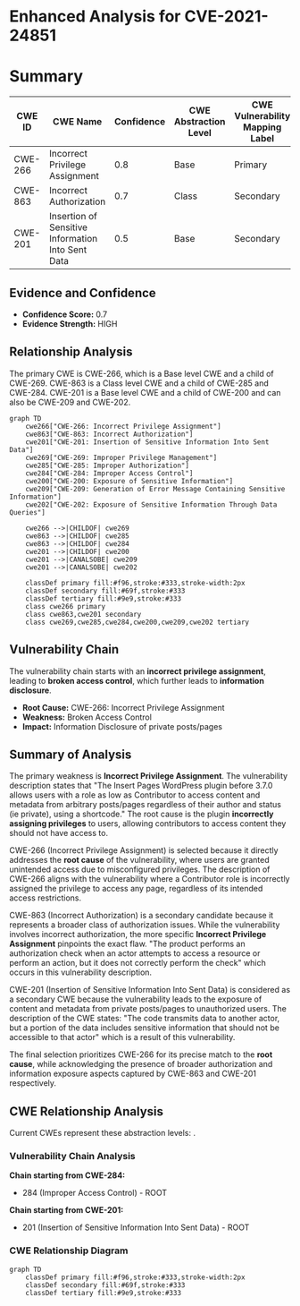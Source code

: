 # Enhanced Analysis for CVE-2021-24851

# Summary
| CWE ID | CWE Name | Confidence | CWE Abstraction Level | CWE Vulnerability Mapping Label | CWE-Vulnerability Mapping Notes |
|---|---|---|---|---|---|
| CWE-266 | Incorrect Privilege Assignment | 0.8 | Base | Primary | Allowed |
| CWE-863 | Incorrect Authorization | 0.7 | Class | Secondary | Allowed-with-Review |
| CWE-201 | Insertion of Sensitive Information Into Sent Data | 0.5 | Base | Secondary | Allowed |

## Evidence and Confidence

*   **Confidence Score:** 0.7
*   **Evidence Strength:** HIGH

## Relationship Analysis
The primary CWE is CWE-266, which is a Base level CWE and a child of CWE-269. CWE-863 is a Class level CWE and a child of CWE-285 and CWE-284. CWE-201 is a Base level CWE and a child of CWE-200 and can also be CWE-209 and CWE-202.

```mermaid
graph TD
    cwe266["CWE-266: Incorrect Privilege Assignment"]
    cwe863["CWE-863: Incorrect Authorization"]
    cwe201["CWE-201: Insertion of Sensitive Information Into Sent Data"]
    cwe269["CWE-269: Improper Privilege Management"]
    cwe285["CWE-285: Improper Authorization"]
    cwe284["CWE-284: Improper Access Control"]
    cwe200["CWE-200: Exposure of Sensitive Information"]
    cwe209["CWE-209: Generation of Error Message Containing Sensitive Information"]
    cwe202["CWE-202: Exposure of Sensitive Information Through Data Queries"]

    cwe266 -->|CHILDOF| cwe269
    cwe863 -->|CHILDOF| cwe285
    cwe863 -->|CHILDOF| cwe284
    cwe201 -->|CHILDOF| cwe200
    cwe201 -->|CANALSOBE| cwe209
    cwe201 -->|CANALSOBE| cwe202
    
    classDef primary fill:#f96,stroke:#333,stroke-width:2px
    classDef secondary fill:#69f,stroke:#333
    classDef tertiary fill:#9e9,stroke:#333
    class cwe266 primary
    class cwe863,cwe201 secondary
    class cwe269,cwe285,cwe284,cwe200,cwe209,cwe202 tertiary
```

## Vulnerability Chain
The vulnerability chain starts with an **incorrect privilege assignment**, leading to **broken access control**, which further leads to **information disclosure**.
  - **Root Cause:** CWE-266: Incorrect Privilege Assignment
  - **Weakness:** Broken Access Control
  - **Impact:** Information Disclosure of private posts/pages

## Summary of Analysis
The primary weakness is **Incorrect Privilege Assignment**. The vulnerability description states that "The Insert Pages WordPress plugin before 3.7.0 allows users with a role as low as Contributor to access content and metadata from arbitrary posts/pages regardless of their author and status (ie private), using a shortcode." The root cause is the plugin **incorrectly assigning privileges** to users, allowing contributors to access content they should not have access to.

CWE-266 (Incorrect Privilege Assignment) is selected because it directly addresses the **root cause** of the vulnerability, where users are granted unintended access due to misconfigured privileges. The description of CWE-266 aligns with the vulnerability where a Contributor role is incorrectly assigned the privilege to access any page, regardless of its intended access restrictions.

CWE-863 (Incorrect Authorization) is a secondary candidate because it represents a broader class of authorization issues. While the vulnerability involves incorrect authorization, the more specific **Incorrect Privilege Assignment** pinpoints the exact flaw. "The product performs an authorization check when an actor attempts to access a resource or perform an action, but it does not correctly perform the check" which occurs in this vulnerability description.

CWE-201 (Insertion of Sensitive Information Into Sent Data) is considered as a secondary CWE because the vulnerability leads to the exposure of content and metadata from private posts/pages to unauthorized users. The description of the CWE states: "The code transmits data to another actor, but a portion of the data includes sensitive information that should not be accessible to that actor" which is a result of this vulnerability.

The final selection prioritizes CWE-266 for its precise match to the **root cause**, while acknowledging the presence of broader authorization and information exposure aspects captured by CWE-863 and CWE-201 respectively.


## CWE Relationship Analysis

Current CWEs represent these abstraction levels: .


### Vulnerability Chain Analysis

**Chain starting from CWE-284:**
- 284 (Improper Access Control) - ROOT


**Chain starting from CWE-201:**
- 201 (Insertion of Sensitive Information Into Sent Data) - ROOT



### CWE Relationship Diagram

```mermaid
graph TD
    classDef primary fill:#f96,stroke:#333,stroke-width:2px
    classDef secondary fill:#69f,stroke:#333
    classDef tertiary fill:#9e9,stroke:#333
```